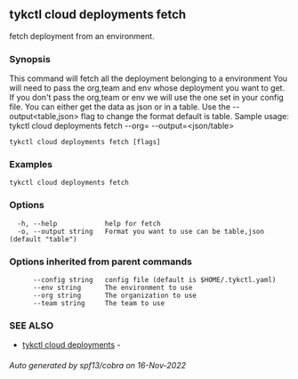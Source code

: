 ## tykctl cloud deployments fetch

fetch deployment from an environment.

### Synopsis


This command will fetch all the deployment belonging to a environment
You will need to pass the org,team and env whose deployment you want to get.
If you don't pass the org,team or env we will use the one set in your config file.
You can either get the data as json or in a table.
Use the --output<table,json> flag to change the format default is table.
Sample usage: 
tykctl cloud deployments fetch --org=<organization id> --output=<json/table>


```
tykctl cloud deployments fetch [flags]
```

### Examples

```
tykctl cloud deployments fetch
```

### Options

```
  -h, --help            help for fetch
  -o, --output string   Format you want to use can be table,json (default "table")
```

### Options inherited from parent commands

```
      --config string   config file (default is $HOME/.tykctl.yaml)
      --env string      The environment to use
      --org string      The organization to use
      --team string     The team to use
```

### SEE ALSO

* [tykctl cloud deployments](tykctl_cloud_deployments.md)	 - 

###### Auto generated by spf13/cobra on 16-Nov-2022
